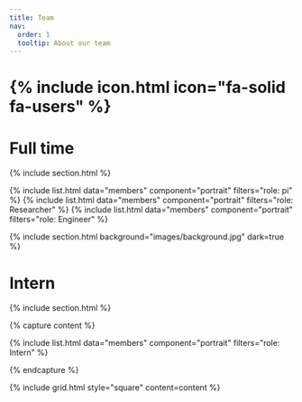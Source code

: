 ```yaml
---
title: Team
nav:
  order: 1
  tooltip: About our team
---
```


# {% include icon.html icon="fa-solid fa-users" %}

# Full time

{% include section.html %}

{% include list.html data="members" component="portrait" filters="role: pi" %}
{% include list.html data="members" component="portrait" filters="role: Researcher" %}
{% include list.html data="members" component="portrait" filters="role: Engineer" %}

{% include section.html background="images/background.jpg" dark=true %}

# Intern

{% include section.html %}

{% capture content %}

{% include list.html data="members" component="portrait" filters="role: Intern" %}

{% endcapture %}

{% include grid.html style="square" content=content %}
